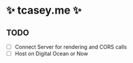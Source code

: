 # :sparkles: tcasey.me :sparkles:

## TODO

- [ ] Connect Server for rendering and CORS calls
- [ ] Host on Digital Ocean or Now
